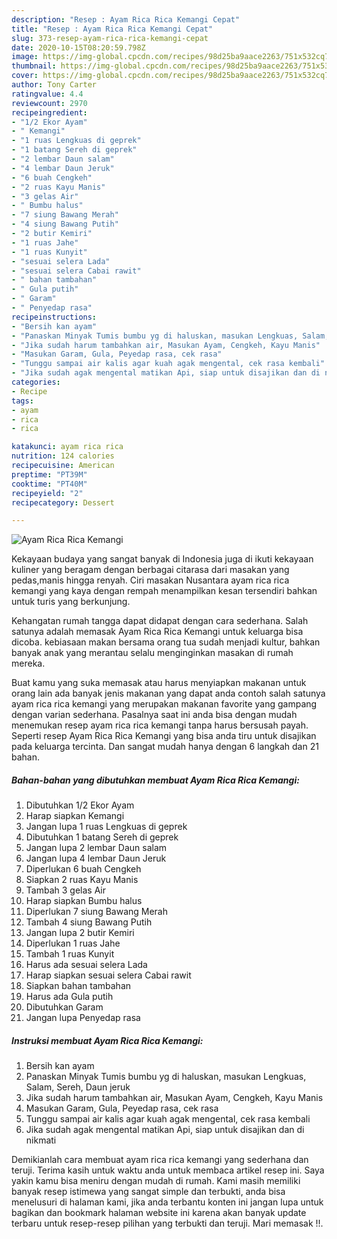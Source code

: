 ```yaml
---
description: "Resep : Ayam Rica Rica Kemangi Cepat"
title: "Resep : Ayam Rica Rica Kemangi Cepat"
slug: 373-resep-ayam-rica-rica-kemangi-cepat
date: 2020-10-15T08:20:59.798Z
image: https://img-global.cpcdn.com/recipes/98d25ba9aace2263/751x532cq70/ayam-rica-rica-kemangi-foto-resep-utama.jpg
thumbnail: https://img-global.cpcdn.com/recipes/98d25ba9aace2263/751x532cq70/ayam-rica-rica-kemangi-foto-resep-utama.jpg
cover: https://img-global.cpcdn.com/recipes/98d25ba9aace2263/751x532cq70/ayam-rica-rica-kemangi-foto-resep-utama.jpg
author: Tony Carter
ratingvalue: 4.4
reviewcount: 2970
recipeingredient:
- "1/2 Ekor Ayam"
- " Kemangi"
- "1 ruas Lengkuas di geprek"
- "1 batang Sereh di geprek"
- "2 lembar Daun salam"
- "4 lembar Daun Jeruk"
- "6 buah Cengkeh"
- "2 ruas Kayu Manis"
- "3 gelas Air"
- " Bumbu halus"
- "7 siung Bawang Merah"
- "4 siung Bawang Putih"
- "2 butir Kemiri"
- "1 ruas Jahe"
- "1 ruas Kunyit"
- "sesuai selera Lada"
- "sesuai selera Cabai rawit"
- " bahan tambahan"
- " Gula putih"
- " Garam"
- " Penyedap rasa"
recipeinstructions:
- "Bersih kan ayam"
- "Panaskan Minyak Tumis bumbu yg di haluskan, masukan Lengkuas, Salam, Sereh, Daun jeruk"
- "Jika sudah harum tambahkan air, Masukan Ayam, Cengkeh, Kayu Manis"
- "Masukan Garam, Gula, Peyedap rasa, cek rasa"
- "Tunggu sampai air kalis agar kuah agak mengental, cek rasa kembali"
- "Jika sudah agak mengental matikan Api, siap untuk disajikan dan di nikmati"
categories:
- Recipe
tags:
- ayam
- rica
- rica

katakunci: ayam rica rica 
nutrition: 124 calories
recipecuisine: American
preptime: "PT39M"
cooktime: "PT40M"
recipeyield: "2"
recipecategory: Dessert

---
```



![Ayam Rica Rica Kemangi](https://img-global.cpcdn.com/recipes/98d25ba9aace2263/751x532cq70/ayam-rica-rica-kemangi-foto-resep-utama.jpg)

Kekayaan budaya yang sangat banyak di Indonesia juga di ikuti kekayaan kuliner yang beragam dengan berbagai citarasa dari masakan yang pedas,manis hingga renyah. Ciri masakan Nusantara ayam rica rica kemangi yang kaya dengan rempah menampilkan kesan tersendiri bahkan untuk turis yang berkunjung.


Kehangatan rumah tangga dapat didapat dengan cara sederhana. Salah satunya adalah memasak Ayam Rica Rica Kemangi untuk keluarga bisa dicoba. kebiasaan makan bersama orang tua sudah menjadi kultur, bahkan banyak anak yang merantau selalu menginginkan masakan di rumah mereka.



Buat kamu yang suka memasak atau harus menyiapkan makanan untuk orang lain ada banyak jenis makanan yang dapat anda contoh salah satunya ayam rica rica kemangi yang merupakan makanan favorite yang gampang dengan varian sederhana. Pasalnya saat ini anda bisa dengan mudah menemukan resep ayam rica rica kemangi tanpa harus bersusah payah.
Seperti resep Ayam Rica Rica Kemangi yang bisa anda tiru untuk disajikan pada keluarga tercinta. Dan sangat mudah hanya dengan 6 langkah dan 21 bahan.


<!--inarticleads1-->

##### Bahan-bahan yang dibutuhkan membuat Ayam Rica Rica Kemangi:

1. Dibutuhkan 1/2 Ekor Ayam
1. Harap siapkan  Kemangi
1. Jangan lupa 1 ruas Lengkuas di geprek
1. Dibutuhkan 1 batang Sereh di geprek
1. Jangan lupa 2 lembar Daun salam
1. Jangan lupa 4 lembar Daun Jeruk
1. Diperlukan 6 buah Cengkeh
1. Siapkan 2 ruas Kayu Manis
1. Tambah 3 gelas Air
1. Harap siapkan  Bumbu halus
1. Diperlukan 7 siung Bawang Merah
1. Tambah 4 siung Bawang Putih
1. Jangan lupa 2 butir Kemiri
1. Diperlukan 1 ruas Jahe
1. Tambah 1 ruas Kunyit
1. Harus ada sesuai selera Lada
1. Harap siapkan sesuai selera Cabai rawit
1. Siapkan  bahan tambahan
1. Harus ada  Gula putih
1. Dibutuhkan  Garam
1. Jangan lupa  Penyedap rasa




<!--inarticleads2-->

##### Instruksi membuat  Ayam Rica Rica Kemangi:

1. Bersih kan ayam
1. Panaskan Minyak Tumis bumbu yg di haluskan, masukan Lengkuas, Salam, Sereh, Daun jeruk
1. Jika sudah harum tambahkan air, Masukan Ayam, Cengkeh, Kayu Manis
1. Masukan Garam, Gula, Peyedap rasa, cek rasa
1. Tunggu sampai air kalis agar kuah agak mengental, cek rasa kembali
1. Jika sudah agak mengental matikan Api, siap untuk disajikan dan di nikmati




Demikianlah cara membuat ayam rica rica kemangi yang sederhana dan teruji. Terima kasih untuk waktu anda untuk membaca artikel resep ini. Saya yakin kamu bisa meniru dengan mudah di rumah. Kami masih memiliki banyak resep istimewa yang sangat simple dan terbukti, anda bisa menelusuri di halaman kami, jika anda terbantu konten ini jangan lupa untuk bagikan dan bookmark halaman website ini karena akan banyak update terbaru untuk resep-resep pilihan yang terbukti dan teruji. Mari memasak !!. 
